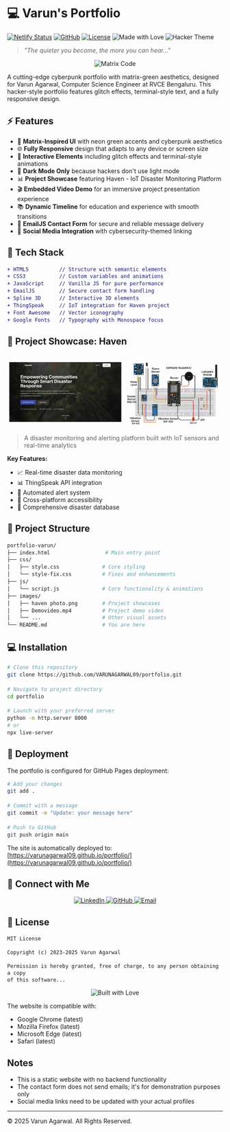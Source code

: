 # 💻 Varun's Portfolio

[![Netlify Status](https://img.shields.io/badge/netlify-deployed-success)](https://varunagarwal.netlify.app)
[![GitHub](https://img.shields.io/badge/GitHub-Portfolio-00ff41?style=flat&logo=github&logoColor=white)](https://github.com/VARUNAGARWAL09/portfolio)
[![License](https://img.shields.io/badge/License-MIT-blue.svg)](LICENSE)
![Made with Love](https://img.shields.io/badge/Made%20with-%E2%9D%A4-red.svg)
![Hacker Theme](https://img.shields.io/badge/Theme-Cyberpunk-00ff41)

> _"The quieter you become, the more you can hear..."_

<p align="center">
  <img src="https://media.giphy.com/media/WoD6JZnwap6s8/giphy.gif" alt="Matrix Code" width="500"/>
</p>

A cutting-edge cyberpunk portfolio with matrix-green aesthetics, designed for Varun Agarwal, Computer Science Engineer at RVCE Bengaluru. This hacker-style portfolio features glitch effects, terminal-style text, and a fully responsive design.

## ⚡ Features

- 🔋 **Matrix-Inspired UI** with neon green accents and cyberpunk aesthetics
- 🌐 **Fully Responsive** design that adapts to any device or screen size
- 🔮 **Interactive Elements** including glitch effects and terminal-style animations
- 📱 **Dark Mode Only** because hackers don't use light mode
- 📊 **Project Showcase** featuring Haven - IoT Disaster Monitoring Platform
- 🎬 **Embedded Video Demo** for an immersive project presentation experience
- 📚 **Dynamic Timeline** for education and experience with smooth transitions
- 📨 **EmailJS Contact Form** for secure and reliable message delivery
- 👾 **Social Media Integration** with cybersecurity-themed linking

## 🔌 Tech Stack

```diff
+ HTML5          // Structure with semantic elements
+ CSS3           // Custom variables and animations
+ JavaScript     // Vanilla JS for pure performance
+ EmailJS        // Secure contact form handling
+ Spline 3D      // Interactive 3D elements
+ ThingSpeak     // IoT integration for Haven project
+ Font Awesome   // Vector iconography
+ Google Fonts   // Typography with Monospace focus
```

## 💾 Project Showcase: Haven

<p align="center">
  <img src="https://github.com/VARUNAGARWAL09/portfolio/raw/main/images/haven%20photo.png" alt="Haven Project" width="600"/>
</p>

> A disaster monitoring and alerting platform built with IoT sensors and real-time analytics

**Key Features:**
- 📈 Real-time disaster data monitoring
- 📊 ThingSpeak API integration
- 🚨 Automated alert system
- 📱 Cross-platform accessibility
- 📂 Comprehensive disaster database

## 🔑 Project Structure

```bash
portfolio-varun/
├── index.html                  # Main entry point
├── css/
│   ├── style.css              # Core styling
│   └── style-fix.css          # Fixes and enhancements
├── js/
│   └── script.js              # Core functionality & animations
├── images/
│   ├── haven photo.png        # Project showcases
│   ├── Demovideo.mp4          # Project demo video
│   └── ...                    # Other visual assets
└── README.md                  # You are here
```

## 💻 Installation

```bash
# Clone this repository
git clone https://github.com/VARUNAGARWAL09/portfolio.git

# Navigate to project directory
cd portfolio

# Launch with your preferred server
python -m http.server 8000
# or
npx live-server
```

## 🔄 Deployment

The portfolio is configured for GitHub Pages deployment:

```bash
# Add your changes
git add .

# Commit with a message
git commit -m "Update: your message here"

# Push to GitHub
git push origin main
```

The site is automatically deployed to: [https://varunagarwal09.github.io/portfolio/](https://varunagarwal09.github.io/portfolio/)

## 🔐 Connect with Me

<p align="center">
  <a href="https://www.linkedin.com/in/varun-agarwal/" target="_blank">
    <img src="https://img.shields.io/badge/LinkedIn-0077B5?style=for-the-badge&logo=linkedin&logoColor=white" alt="LinkedIn"/>
  </a>
  <a href="https://github.com/VARUNAGARWAL09" target="_blank">
    <img src="https://img.shields.io/badge/GitHub-100000?style=for-the-badge&logo=github&logoColor=white" alt="GitHub"/>
  </a>
  <a href="mailto:varunagarwal0964@gmail.com">
    <img src="https://img.shields.io/badge/Gmail-D14836?style=for-the-badge&logo=gmail&logoColor=white" alt="Email"/>
  </a>
</p>

## 📜 License

```
MIT License

Copyright (c) 2023-2025 Varun Agarwal

Permission is hereby granted, free of charge, to any person obtaining a copy
of this software...
```

<p align="center">
  <img src="https://forthebadge.com/images/badges/built-with-love.svg" alt="Built with Love"/>
</p>

The website is compatible with:
- Google Chrome (latest)
- Mozilla Firefox (latest)
- Microsoft Edge (latest)
- Safari (latest)

## Notes

- This is a static website with no backend functionality
- The contact form does not send emails; it's for demonstration purposes only
- Social media links need to be updated with your actual profiles

---

© 2025 Varun Agarwal. All Rights Reserved.
